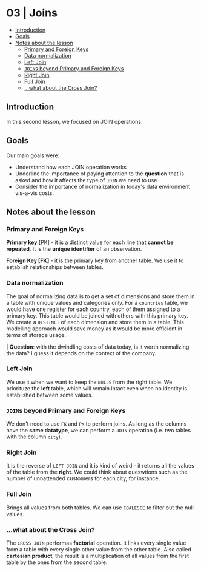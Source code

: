 
# 03 | Joins <!-- omit from toc -->


- [Introduction](#introduction)
- [Goals](#goals)
- [Notes about the lesson](#notes-about-the-lesson)
  - [Primary and Foreign Keys](#primary-and-foreign-keys)
  - [Data normalization](#data-normalization)
  - [Left Join](#left-join)
  - [`JOIN`s beyond Primary and Foreign Keys](#joins-beyond-primary-and-foreign-keys)
  - [Right Join](#right-join)
  - [Full Join](#full-join)
  - [...what about the Cross Join?](#what-about-the-cross-join)
## Introduction
In this second lesson, we focused on JOIN operations.

## Goals
Our main goals were:
- Understand how each JOIN operation works
- Underline the importance of paying attention to the **question** that is asked and how it affects the type of `JOIN` we need to use
- Consider the importance of normalization in today's data environment vis-a-vis costs.

## Notes about the lesson

### Primary and Foreign Keys
**Primary key** [PK] - it is a distinct value for each line that **cannot be repeated**. It is the **unique identifier** of an observation.

**Foreign Key [FK]** - it is the primary key from another table. We use it to establish relationships between tables.

### Data normalization
The goal of normalizing data is to get a set of dimensions and store them in a table with unique values and categories only. For a `countries` table, we would have one register for each country, each of them assigned to a primary key. This table would be joined with others with this primary key. We create a  `DISTINCT` of each dimension and store them in a table. This modelling approach would save money as it would be more efficient in terms of storage usage.

| **Question**: with the dwindling costs of data today, is it worth normalizing the data? I guess it depends on the context of the company.


### Left Join

We use it when we want to keep the `NULLS` from the right table. We priorituze the **left** table, which will remain intact even when no identity is established between some values. 

### `JOIN`s beyond Primary and Foreign Keys

We don't need to use `FK` and `PK` to perform joins. As long as the columns have the **same datatype**, we can perform a `JOIN` operation (i.e. two tables with the column `city`).

### Right Join

It is the reverse of `LEFT JOIN` and it is kind of weird - it returns all the values of the table from the  **right**. We could think about queswtions such as the number of unnattended customers for each city, for instance.

### Full Join

Brings all values from both tables. We can use `COALESCE` to filter out the null values. 

### ...what about the Cross Join?

The `CROSS JOIN` performas  **factorial** operation. It links every single value from a table with every single other value from the other table. Also called **cartesian product**, the result is a multiplication of all values from the first table by the ones from the second table.